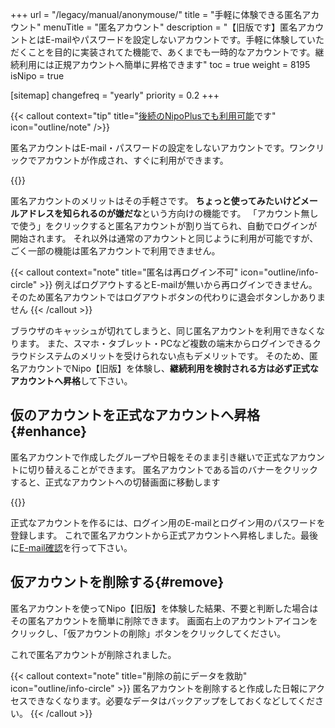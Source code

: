 +++
url = "/legacy/manual/anonymouse/"
title = "手軽に体験できる匿名アカウント"
menuTitle = "匿名アカウント"
description = "【旧版です】匿名アカウントとはE-mailやパスワードを設定しないアカウントです。手軽に体験していただくことを目的に実装されてた機能で、あくまでも一時的なアカウントです。継続利用には正規アカウントへ簡単に昇格できます"
toc = true
weight = 8195
isNipo = true

[sitemap]
  changefreq = "yearly"
  priority = 0.2
+++

{{< callout context="tip" title="[後続のNipoPlusでも利用可能](/docs/manual/utils/tokumei/)です" icon="outline/note" />}}

匿名アカウントはE-mail・パスワードの設定をしないアカウントです。ワンクリックでアカウントが作成され、すぐに利用ができます。

{{<iTablet filename="img/anonymouse" msg="パスワードとかメアド登録とか後回しにできます"  alice="ok">}}

匿名アカウントのメリットはその手軽さです。
**ちょっと使ってみたいけどメールアドレスを知られるのが嫌だな**という方向けの機能です。
「アカウント無しで使う」をクリックすると匿名アカウントが割り当てられ、自動でログインが開始されます。
それ以外は通常のアカウントと同じように利用が可能ですが、ごく一部の機能は匿名アカウントで利用できません。

{{< callout context="note" title="匿名は再ログイン不可" icon="outline/info-circle" >}}
例えばログアウトするとE-mailが無いから再ログインできません。そのため匿名アカウントではログアウトボタンの代わりに退会ボタンしかありません
{{< /callout >}}

ブラウザのキャッシュが切れてしまうと、同じ匿名アカウントを利用できなくなります。
また、スマホ・タブレット・PCなど複数の端末からログインできるクラウドシステムのメリットを受けられない点もデメリットです。
そのため、匿名アカウントでNipo【旧版】を体験し、**継続利用を検討される方は必ず正式なアカウントへ昇格**して下さい。

## 仮のアカウントを正式なアカウントへ昇格{#enhance}

匿名アカウントで作成したグループや日報をそのまま引き継いで正式なアカウントに切り替えることができます。
匿名アカウントである旨のバナーをクリックすると、正式なアカウントへの切替画面に移動します

{{<iTablet filename="img/realAccount" msg="匿名アカウントから正式なアカウントへ変更する"  alice="ok">}}

正式なアカウントを作るには、ログイン用のE-mailとログイン用のパスワードを登録します。
これで匿名アカウントから正式アカウントへ昇格しました。最後に[E-mail確認](/legacy/manual/email-verify/)を行って下さい。

## 仮アカウントを削除する{#remove}

匿名アカウントを使ってNipo【旧版】を体験した結果、不要と判断した場合はその匿名アカウントを簡単に削除できます。
画面右上のアカウントアイコンをクリックし、「仮アカウントの削除」ボタンをクリックしてください。

これで匿名アカウントが削除されました。

{{< callout context="note" title="削除の前にデータを救助" icon="outline/info-circle" >}}
匿名アカウントを削除すると作成した日報にアクセスできなくなります。必要なデータはバックアップをしておくなどしてください。
{{< /callout >}}
